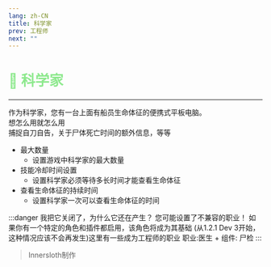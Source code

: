 ```yaml
---
lang: zh-CN
title: 科学家
prev: 工程师
next: ""
---
```


# <font color="#8ee98e">🔬 <b>科学家</b></font> <Badge text="Vanilla" type="tip" vertical="middle"/>

***

作为科学家，您有一台上面有船员生命体征的便携式平板电脑。<br>
想怎么用就怎么用<br>
捕捉自刀自告，关于尸体死亡时间的额外信息，等等

- 最大数量
  - 设置游戏中科学家的最大数量
- 技能冷却时间设置
  - 设置科学家必须等待多长时间才能查看生命体征
- 查看生命体征的持续时间
  - 设置科学家一次可以查看生命体征的时间

:::danger 我把它关闭了，为什么它还在产生？
您可能设置了不兼容的职业！ 如果你有一个特定的角色和插件都启用，该角色将成为其基础 (从1.2.1 Dev 3开始，这种情况应该不会再发生)这里有一些成为工程师的职业
职业:医生 + 组件: 尸检
:::

> Innersloth制作
